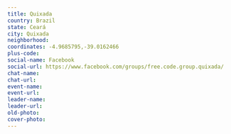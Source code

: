 ```yaml
---
title: Quixada
country: Brazil
state: Ceará
city: Quixada
neighborhood: 
coordinates: -4.9685795,-39.0162466
plus-code:
social-name: Facebook
social-url: https://www.facebook.com/groups/free.code.group.quixada/
chat-name:
chat-url:
event-name:
event-url:
leader-name:
leader-url:
old-photo: 
cover-photo:
---
```

